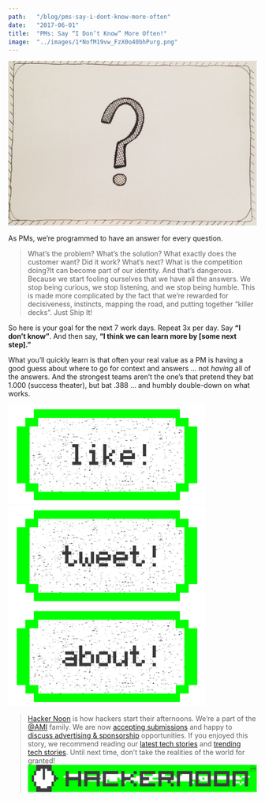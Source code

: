 ```yaml
---
path:	"/blog/pms-say-i-dont-know-more-often"
date:	"2017-06-01"
title:	"PMs: Say “I Don’t Know” More Often!"
image:	"../images/1*NofM19vw_FzX0o40bhPurg.png"
---
```


![](../images/1*NofM19vw_FzX0o40bhPurg.png)

As PMs, we’re programmed to have an answer for every question.


> What’s the problem? What’s the solution? What exactly does the customer want? Did it work? What’s next? What is the competition doing?It can become part of our identity. And that’s dangerous. Because we start fooling ourselves that we have all the answers. We stop being curious, we stop listening, and we stop being humble. This is made more complicated by the fact that we’re rewarded for decisiveness, instincts, mapping the road, and putting together “killer decks”. Just Ship It!

So here is your goal for the next 7 work days. Repeat 3x per day. Say **“I don’t know”**. And then say, **“I think we can learn more by [some next step].”**

What you’ll quickly learn is that often your real value as a PM is having a good guess about where to go for context and answers … not *having* all of the answers. And the strongest teams aren’t the one’s that pretend they bat 1.000 (success theater), but bat .388 … and humbly double-down on what works.

[![](../images/1*0hqOaABQ7XGPT-OYNgiUBg.png)](http://bit.ly/HackernoonFB)[![](../images/1*Vgw1jkA6hgnvwzTsfMlnpg.png)](https://goo.gl/k7XYbx)[![](../images/1*gKBpq1ruUi0FVK2UM_I4tQ.png)](https://goo.gl/4ofytp)
> [Hacker Noon](http://bit.ly/Hackernoon) is how hackers start their afternoons. We’re a part of the [@AMI](http://bit.ly/atAMIatAMI) family. We are now [accepting submissions](http://bit.ly/hackernoonsubmission) and happy to [discuss advertising & sponsorship](mailto:partners@amipublications.com) opportunities.
> If you enjoyed this story, we recommend reading our [latest tech stories](http://bit.ly/hackernoonlatestt) and [trending tech stories](https://hackernoon.com/trending). Until next time, don’t take the realities of the world for granted!![](../images/1*35tCjoPcvq6LbB3I6Wegqw.jpeg)